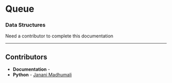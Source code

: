 # Queue
### Data Structures

Need a contributor to complete this documentation

------------------------------------------------------
## Contributors

- **Documentation** - 
- **Python** - [Janani Madhumali](https://github.com/madhumali)
